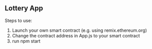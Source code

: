 ## Lottery App

Steps to use:
1. Launch your own smart contract (e.g. using remix.ethereum.org) 
2. Change the contract address in App.js to your smart contract
3. run npm start